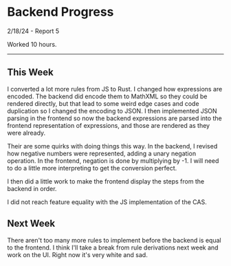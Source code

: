 # Backend Progress

2/18/24 - Report 5

Worked 10 hours.

---

## This Week

I converted a lot more rules from JS to Rust. I changed how expressions 
are encoded. The backend did encode them to MathXML so they could be rendered
directly, but that lead to some weird edge cases and code duplication so I 
changed the encoding to JSON. I then implemented JSON parsing in the frontend
so now the backend expressions are parsed into the frontend representation 
of expressions, and those are rendered as they were already.

Their are some quirks with doing things this way. In the backend, I revised
how negative numbers were represented, adding a unary negation operation. In 
the frontend, negation is done by multiplying by -1. I will need to do a little
more interpreting to get the conversion perfect.

I then did a little work to make the frontend display the steps from the backend
in order.

I did not reach feature equality with the JS implementation of the CAS.

## Next Week

There aren't too many more rules to implement before the backend is equal
to the frontend. I think I'll take a break from rule derivations next week
and work on the UI. Right now it's very white and sad.
